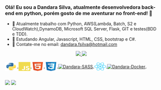 ### Olá! Eu sou a Dandara Silva, atualmente desenvolvedora back-end em python, porém gosto de me aventurar no front-end!  👋 

- 🔭 Atualmente trabalho com Python, AWS(Lambda, Batch, S2 e CloudWatch),DynamoDB, Microsoft SQL Server, Flask, GIT e testes(BDD e TDD).
- 🌱 Estudando Angular, Javascript, HTML, CSS, bootstrap e C#.
- 💬 Contate-me no email: dandara.fsilva@hotmail.com


<div align="center">
  <a href="https://github.com/DandaraF">
  <img height="180em" src="https://github-readme-stats.vercel.app/api?username=DandaraF&show_icons=true&theme=dracula&include_all_commits=true&count_private=true"/>
  <img height="180em" src="https://github-readme-stats.vercel.app/api/top-langs/?username=DandaraF&layout=compact&langs_count=7&theme=dracula"/>
</div>

<div style="display: inline_block"><br>
    <img align="center" alt="Dandara-Python" height="30" width="40" src="https://raw.githubusercontent.com/devicons/devicon/master/icons/python/python-original.svg">
  <img align="center" alt="Dandara-Js" height="30" width="40" src="https://raw.githubusercontent.com/devicons/devicon/master/icons/javascript/javascript-plain.svg">
  <img align="center" alt="Dandara-HTML" height="30" width="40" src="https://raw.githubusercontent.com/devicons/devicon/master/icons/html5/html5-original.svg">
  <img align="center" alt="Dandara-CSS" height="30" width="40" src="https://raw.githubusercontent.com/devicons/devicon/master/icons/css3/css3-original.svg">
  <img align="center" alt="Dandara-SASS" height="30" width="40" src="https://cdn.jsdelivr.net/gh/devicons/devicon/icons/sass/sass-original.svg" />
  <img align="center" alt="Dandara-React" height="30" width="40" src="https://raw.githubusercontent.com/devicons/devicon/master/icons/react/react-original.svg">
  <img align="center" alt="Dandara-Docker" height="30" width="40" src="https://cdn.jsdelivr.net/gh/devicons/devicon/icons/docker/docker-original-wordmark.svg" />
  <svg xmlns="http://www.w3.org/2000/svg" height="1em" viewBox="0 0 448 512"></svg>

      
  
  ##
  
  <a href="https://www.linkedin.com/in/dandarafsilva/" target="_blank"><img src="https://img.shields.io/badge/-LinkedIn-%230077B5?style=for-the-badge&logo=linkedin&logoColor=white" target="_blank"></a> 
  <a href = "mailto:dandara.chr@gmail.com"><img src="https://img.shields.io/badge/-Gmail-%23333?style=for-the-badge&logo=gmail&logoColor=white" target="_blank"></a>

  
